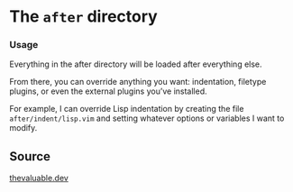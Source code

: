 # The `after` directory

### Usage

Everything in the after directory will be loaded after everything else.

From there, you can override anything you want:
indentation, filetype plugins, or even the external plugins you’ve installed.

For example, I can override Lisp indentation by creating the file
`after/indent/lisp.vim` and setting whatever options or variables
I want to modify.

## Source
[thevaluable.dev](https://thevaluable.dev/vim-runtime-guide-example/)
